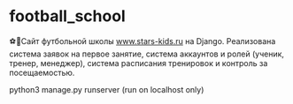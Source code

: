 # football_school
⚽🏫Сайт футбольной школы www.stars-kids.ru на Django. Реализована система заявок на первое занятие, система аккаунтов и ролей (ученик, тренер, менеджер), система расписания тренировок и контроль за посещаемостью.

python3 manage.py runserver (run on localhost only)
